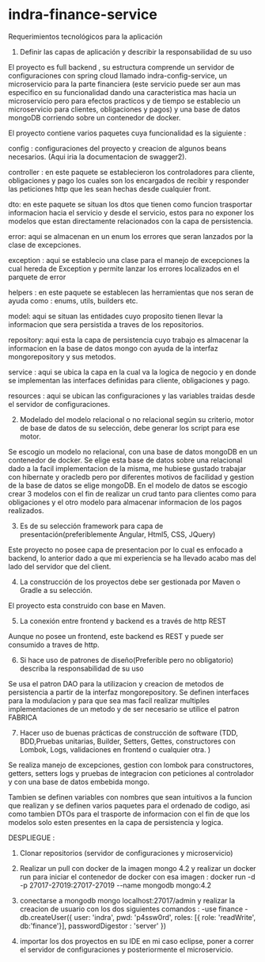 # indra-finance-service

Requerimientos tecnológicos para la aplicación

1. Definir las capas de aplicación y describir la responsabilidad de su uso

El proyecto es full backend , su estructura comprende un servidor de configuraciones con spring cloud llamado indra-config-service, un microservicio para la parte financiera (este servicio puede ser aun mas especifico en su funcionalidad dando una caracteristica mas hacia un microservicio pero para efectos practicos y de tiempo se establecio un microservicio para clientes, obligaciones y pagos) y una base de datos mongoDB corriendo sobre un contenedor de docker.

El proyecto contiene varios paquetes cuya funcionalidad es la siguiente :

config : configuraciones del proyecto y creacion de algunos beans necesarios. (Aqui iria la documentacion de swagger2).

controller : en este paquete se establecieron los controladores para cliente, obligaciones y pago los cuales son los encargados de recibir y responder las peticiones http que les sean hechas desde cualquier front.

dto: en este paquete se situan los dtos que tienen como funcion trasportar informacion hacia el servicio y desde el servicio, estos para no exponer los modelos que estan directamente relacionados con la capa de persistencia.

error: aqui se almacenan en un enum los errores que seran lanzados por la clase de excepciones.

exception : aqui se establecio una clase para el manejo de excepciones la cual hereda de Exception y permite lanzar los errores localizados en el parquete de error

helpers : en este paquete se establecen las herramientas que nos seran de ayuda como : enums, utils, builders etc.

model: aqui se situan las entidades cuyo proposito tienen llevar la informacion que sera persistida a traves de los repositorios.

repository: aqui esta la capa de persistencia cuyo trabajo es almacenar la informacion en la base de datos mongo con ayuda de la interfaz mongorepository y sus metodos.

service : aqui se ubica la capa en la cual va la logica de negocio y en donde se implementan las interfaces definidas para cliente, obligaciones y pago.

resources : aqui se ubican las configuraciones y las variables traidas desde el servidor de configuraciones.


2. Modelado del modelo relacional o no relacional según su criterio, motor de base de datos de su selección, debe generar los script para ese motor.

Se escogio un modelo no relacional, con una base de datos mongoDB en un contenedor de docker. Se elige esta base de datos sobre una relacional dado a la facil implementacion de la misma, me hubiese gustado trabajar con hibernate y oracledb pero por diferentes motivos de facilidad y gestion de la base de datos se elige mongoDB. En el modelo de datos se escogio crear 3 modelos con el fin de realizar un crud tanto para clientes como para obligaciones y el otro modelo para almacenar informacion de los pagos realizados.



3. Es de su selección framework para capa de presentación(preferiblemente Angular, Html5, CSS, JQuery)

Este proyecto no posee capa de presentacion por lo cual es enfocado a backend, lo anterior dado a que mi experiencia se ha llevado acabo mas del lado del servidor que del client.

4. La construcción de los proyectos debe ser gestionada por Maven o Gradle a su selección.

El proyecto esta construido con base en Maven.

5. La conexión entre frontend y backend es a través de http REST

Aunque no posee un frontend, este backend es REST y puede ser consumido a traves de http.

6. Si hace uso de patrones de diseño(Preferible pero no obligatorio) describa la responsabilidad de su uso

Se usa el patron DAO para la utilizacion y creacion de metodos de persistencia a partir de la interfaz mongorepository. 
Se definen interfaces para la modulacion y para que sea mas facil realizar multiples implementaciones de un metodo y de ser necesario se utilice el patron FABRICA


7. Hacer uso de buenas prácticas de construcción de software (TDD, BDD,Pruebas unitarias, Builder, Setters, Gettes, constructores con Lombok, Logs, validaciones en frontend o cualquier otra. )


Se realiza manejo de excepciones, gestion con lombok para constructores, getters, setters logs y pruebas de integracion con peticiones al controlador y con una base de datos embebida mongo.

Tambien se definen variables con nombres que sean intuitivos a la funcion que realizan y se definen varios paquetes para el ordenado de codigo, asi como tambien DTOs para el trasporte de informacion con el fin de que los modelos solo esten presentes en la capa de persistencia y logica.


DESPLIEGUE :



1. Clonar repositorios (servidor de configuraciones y microservicio)

2. Realizar un pull con docker de la imagen mongo 4.2 y realizar un docker run para iniciar el contenedor de docker con esa imagen : docker run -d -p 27017-27019:27017-27019 --name mongodb mongo:4.2

3. conectarse a mongodb mongo  localhost:27017/admin y realizar la creacion de usuario con los dos siguientes comandos :
-use finance
-db.createUser({
   user: 'indra',
   pwd: 'p4ssw0rd',
   roles: [{ role: 'readWrite', db:'finance'}],
   passwordDigestor : 'server'
})

4. importar los dos proyectos en su IDE en mi caso eclipse, poner a correr el servidor de configuraciones y posteriormente el microservicio.

